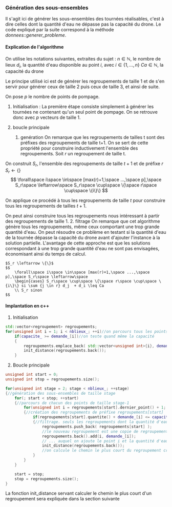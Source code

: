 ### Génération des sous-ensembles

Il s'agit ici de générer les sous-ensembles des tournées réalisables, c'est à dire celles dont la quantité d'eau ne dépasse pas la capacité du drone. Le code expliqué par la suite correspond à la méthode *donnees::generer_probleme*.


#### Explication de l'algorithme

On utilise les notations suivantes, extraites du sujet :
$n \in \mathbb{N}$, le nombre de lieux
$d_i$, la quantité d'eau disponible au point $i$, avec $i \in \{1, ..., n\}$
$Ca \in \mathbb{N}$, la capacité du drone


Le principe utilisé ici est de générer les regroupements de taille 1 et de s'en servir pour générer ceux de taille 2 puis ceux de taille 3, et ainsi de suite.

On pose $p$ le nombre de points de pompage.


1. Initialisation :
La première étape consiste simplement à générer les tournées ne contenant qu'un seul point de pompage.
On se retrouve donc avec $p$ vecteurs de taille 1.


2. boucle principale
   1. genération
On remarque que les regroupements de tailles t sont des préfixes des regroupements de taille t+1.
On se sert de cette propriété pour construire inductivement l'ensemble des regroupements.
Soit $r$ un regroupement de taille t.

On construit $S_r$, l'ensemble des regroupements de taille $t+1$ et de préfixe $r$
    $S_r \leftarrow \{\}$
    $$
        \forall\space i\space \in\space [max(r)+1,\space ...,\space p],\space S_r\space \leftarrow\space S_r\space \cup\space \{\space r\space \cup\space \{i\}\}
    $$
    
On applique ce procédé à tous les regroupements de taille $t$ pour construire tous les regroupements de tailles $t+1$.

On peut ainsi construire tous les regroupements nous intéressant à partir des regroupements de taille 1.
    2. filtrage
On remarque que cet algorithme génère tous les regroupements, même ceux comportant une trop grande quantité d'eau.
On peut résoudre ce problème en testant si la quantité d'eau de la tournée dépasse la capacité du drone avant d'ajouter l'instance à la solution partielle.
L'avantage de cette approche est que les solutions correspondant à une trop grande quantité d'eau ne sont pas envisagées, économisant ainsi du temps de calcul.

    $S_r \leftarrow \{\}$
    $$
        \forall\space i\space \in\space [max(r)+1,\space ...,\space p],\space S_r\space \leftarrow\space
        \begin{cases} S_r\space \cup\space \{\space r\space \cup\space \{i\}\} si \sum {j \in r} d_j  + d_i \leq Ca
        \\ S_r sinon
    $$
    
#### Implantation en c++

1. Initialisation

```c++
std::vector<regroupement> regroupements;
for(unsigned int i = 1; i < nblieux_; ++i)//on parcours tous les points de pompage
    if(capacite_ >= demande_[i])//on teste quand même la capacité
    {
        regroupements.emplace_back( std::vector<unsigned int>{i}, demande_[i]);
        init_distance(regroupements.back());
    }
```

2. Boucle principale

```c++
unsigned int start = 0;
unsigned int stop = regroupements.size();

for(unsigned int stage = 2; stage < nblieux_; ++stage)
{//génération des sous-ensembles de taille stage
    for(; start < stop; ++start)
    {//parcours de chacun des points de taille stage-1
        for(unsigned int i = regroupements[start].dernier_point() + 1; i < nblieux_; ++i)
        {//création des regroupements de préfixe regroupements[start]
            if(regroupements[start].quantite() + demande_[i] <= capacite_)
            {//filtrage. seuls les regroupements dont la quantité d'eau est transportable sont ajoutés
                regroupements.push_back( regroupements[start] );
                //le nouveau regroupement est une copie de regroupements[start] ...
                regroupements.back().add(i, demande_[i]);
                // ... auquel on ajoute le point i et la quantité d'eau correspondante
                init_distance(regroupements.back());
                //on calcule le chemin le plus court du regroupement créé
            }
        }
    }

    start = stop;
    stop = regroupements.size();
}
```

La fonction init_distance servant calculer le chemin le plus court d'un regroupement sera expliquée dans la section suivante
